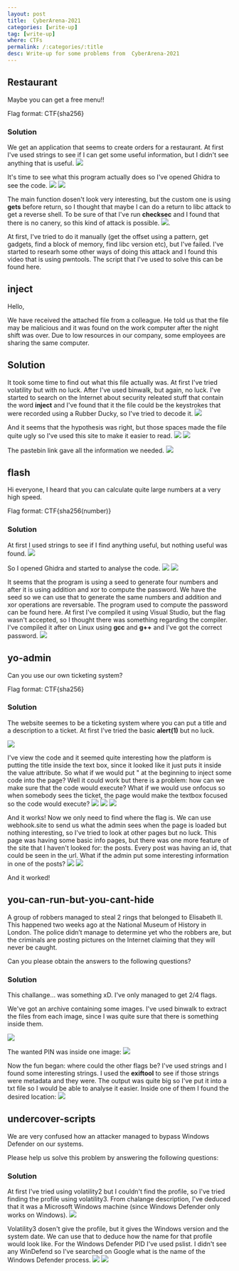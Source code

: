 ```yaml
---
layout: post
title:  CyberArena-2021
categories: [write-up]
tag: [write-up]
where: CTFs
permalink: /:categories/:title
desc: Write-up for some problems from  CyberArena-2021
---
```


## Restaurant
Maybe you can get a free menu!!

Flag format: CTF{sha256}

### Solution

We get an application that seems to create orders for a restaurant. At first I've used strings to see if I can get some useful information, but I didn't see anything that is useful.
![](/assets/img/cyberarena-1/restaurant-strings.png)

It's time to see what this program actually does so I've opened Ghidra to see the code.
![](/assets/img/cyberarena-1/restaurant-main.png)
![](/assets/img/cyberarena-1/restaurant-custom.png)

The main function dosen't look very interesting, but the custom one is using **gets** before return, so I thought that maybe I can do a return to libc attack to get a reverse shell. To be sure of that I've run **checksec** and I found that there is no canery, so this kind of attack is possible.
![](/assets/img/cyberarena-1/restaurant-checksec.png).

At first, I've tried to do it manually (get the offset using a pattern, get gadgets, find a block of memory, find libc version etc), but I've failed. I've started to researh some other ways of doing this attack and I found this video that is using pwntools. The script that I've used to solve this can be found here.

## inject

Hello,

We have received the attached file from a colleague. He told us that the file may be malicious and it was found on the work computer after the night shift was over. Due to low resources in our company, some employees are sharing the same computer.

## Solution

It took some time to find out what this file actually was. At first I've tried volatility but with no luck. After I've used binwalk, but again, no luck. I've started to search on the Internet about security releated stuff that contain the word **inject** and I've found that it the file could be the keystrokes that were recorded using a Rubber Ducky, so I've tried to decode it.
![](/assets/img/cyberarena-1/inject-ducky-decode.png)

And it seems that the hypothesis was right, but those spaces made the file quite ugly so I've used this site to make it easier to read.
![](/assets/img/cyberarena-1/inject-log.png)
![](/assets/img/cyberarena-1/inject-nospace.png)

The pastebin link gave all the information we needed.
![](/assets/img/cyberarena-1/inject-ip.png)

## flash
Hi everyone, I heard that you can calculate quite large numbers at a very high speed.

Flag format: CTF{sha256(number)}

### Solution
At first I used strings to see if I find anything useful, but nothing useful was found.
![](/assets/img/cyberarena-1/flash-strings.png)

So I opened Ghidra and started to analyse the code.
![](/assets/img/cyberarena-1/flash-guessing.png)
![](/assets/img/cyberarena-1/flash-nothing-here.png)

It seems that the program is using a seed to generate four numbers and after it is using addition and xor to compute the password. We have the seed so we can use that to generate the same numbers and addition and xor operations are reversable. The program used to compute the password can be found here.
At first I've compiled it using Visual Studio, but the flag wasn't accepted, so I thought there was something regarding the compiler. I've compiled it after on Linux using **gcc** and **g++** and I've got the correct password.
![](/assets/img/cyberarena-1/flash-running.png)

## yo-admin
Can you use our own ticketing system?

Flag format: CTF{sha256}

### Solution
The website seemes to be a ticketing system where you can put a title and a description to a ticket. At first I've tried the basic **alert(1)** but no luck.

![](/assets/img/cyberarena-1/yo-admin-alert.png)

I've view the code and it seemed quite interesting how the platform is putting the title inside the text box, since it looked like it just puts it inside the value attribute. So what if we would put " at the beginning to inject some code into the page? Well it could work but there is a problem: how can we make sure that the code would execute? What if we would use onfocus so when somebody sees the ticket, the page would make the textbox focused so the code would execute?
![](/assets/img/cyberarena-1/yo-admin-xss-code.png)
![](/assets/img/cyberarena-1/yo-admin-xss-source.png)
![](/assets/img/cyberarena-1/yo-admin-works.png)

And it works!
Now we only need to find where the flag is. We can use webhook.site to send us what the admin sees when the page is loaded but nothing interesting, so I've tried to look at other pages but no luck. This page was having some basic info pages, but there was one more feature of the site that I haven't looked for: the posts. Every post was having an id, that could be seen in the url. What if the admin put some interesting information in one of the posts?
![](/assets/img/cyberarena-1/yo-admin-webhook.png)
![](/assets/img/cyberarena-1/yo-admin-flag.png)

And it worked!

## you-can-run-but-you-cant-hide
A group of robbers managed to steal 2 rings that belonged to Elisabeth II. This happened two weeks ago at the National Museum of History in London. The police didn’t manage to determine yet who the robbers are, but the criminals are posting pictures on the Internet claiming that they will never be caught.

Can you please obtain the answers to the following questions?

### Solution

This challange... was something xD. I've only managed to get 2/4 flags.

We've got an archive containing some images. I've used binwalk to extract the files from each image, since I was quite sure that there is something inside them.

![](/assets/img/cyberarena-1/you-can-run-but-you-cant-hide-binwalk-extract.png)

The wanted PIN was inside one image:
![](/assets/img/cyberarena-1/you-can-run-but-you-cant-hide-binwalk-pin.png)

Now the fun began: where could the other flags be? I've used strings and I found some interesting strings. I used the **exiftool** to see if those strings were metadata and they were. The output was quite big so I've put it into a txt file so I would be able to analyse it easier. Inside one of them I found the desired location:
![](/assets/img/cyberarena-1/you-can-run-but-you-cant-hide-binwalk-location.png)

## undercover-scripts
We are very confused how an attacker managed to bypass Windows Defender on our systems.

Please help us solve this problem by answering the following questions:

### Solution

At first I've tried using volatility2 but I couldn't find the profile, so I've tried finding the profile using volatility3. From chalange description, I've deduced that it was a Microsoft Windows machine (since Windows Defender only works on Windows).
![](/assets/img/cyberarena-1/undercover-scripts-imageinfo.png)

Volatility3 dosen't give the profile, but it gives the Windows version and the system date. We can use that to deduce how the name for that profile would look like.
For the Windows Defender PID I've used pslist. I didn't see any WinDefend so I've searched on Google what is the name of the Windows Defender process.
![](/assets/img/cyberarena-1/undercover-scripts-pslist.png)
![](/assets/img/cyberarena-1/undercover-scripts-SID.png)
